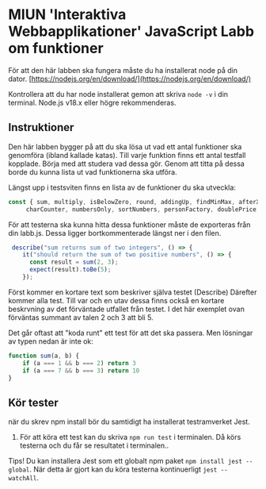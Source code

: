 # MIUN 'Interaktiva Webbapplikationer' JavaScript Labb om funktioner

För att den här labben ska fungera måste du ha installerat node på din dator.
[https://nodejs.org/en/download/](https://nodejs.org/en/download/)

Kontrollera att du har node installerat gemon att skriva `node -v` i din terminal. Node.js v18.x eller högre rekommenderas. 

## Instruktioner
Den här labben bygger på att du ska lösa ut vad ett antal funktioner ska genomföra (ibland kallade katas). Till varje funktion finns ett antal testfall kopplade. Börja med att studera vad dessa gör. Genom att titta på dessa borde du kunna lista ut vad funktionerna ska utföra.

Längst upp i testsviten finns en lista av de funktioner du ska utveckla:
```javascript
const { sum, multiply, isBelowZero, round, addingUp, findMinMax, afterXmasEve2020, sortByStringLength,
     charCounter, numbersOnly, sortNumbers, personFactory, doublePrice, and, removeLeadingTrailing, getKeysAndValues}
```
För att testerna ska kunna hitta dessa funktioner måste de exporteras från din labb.js. Dessa ligger bortkommenterade längst ner i den filen.

```javascript
 describe("sum returns sum of two integers", () => {
    it("should return the sum of two positive numbers", () => {
      const result = sum(2, 3);
      expect(result).toBe(5);
    });
```
Först kommer en kortare text som beskriver själva testet (Describe)
Därefter kommer alla test. Till var och en utav dessa finns också en kortare beskrvning av det förväntade utfallet från testet. I det här exemplet ovan förväntas summant av talen 2 och 3 att bli 5.

Det går oftast att "koda runt" ett test för att det ska passera. Men lösningar av typen nedan är inte ok:
```javascript
function sum(a, b) {
    if (a === 1 && b === 2) return 3
    if (a === 7 && b === 3) return 10
}
```

## Kör tester
när du skrev npm install bör du samtidigt ha installerat testramverket Jest.


1. För att köra ett test kan du skriva `npm run test` i terminalen. Då körs testerna och du får se resultatet i terminalen.. 

Tips! Du kan installera Jest som ett globalt npm paket `npm install jest --global`. När detta är gjort kan du köra testerna kontinuerligt `jest --watchAll`.





